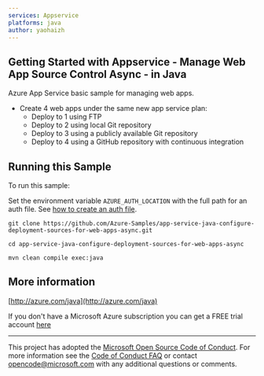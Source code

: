 ```yaml
---
services: Appservice
platforms: java
author: yaohaizh
---
```


## Getting Started with Appservice - Manage Web App Source Control Async - in Java ##


  Azure App Service basic sample for managing web apps.
   - Create 4 web apps under the same new app service plan:
     - Deploy to 1 using FTP
     - Deploy to 2 using local Git repository
     - Deploy to 3 using a publicly available Git repository
     - Deploy to 4 using a GitHub repository with continuous integration
 

## Running this Sample ##

To run this sample:

Set the environment variable `AZURE_AUTH_LOCATION` with the full path for an auth file. See [how to create an auth file](https://github.com/Azure/azure-libraries-for-java/blob/master/AUTH.md).

    git clone https://github.com/Azure-Samples/app-service-java-configure-deployment-sources-for-web-apps-async.git

    cd app-service-java-configure-deployment-sources-for-web-apps-async

    mvn clean compile exec:java

## More information ##

[http://azure.com/java](http://azure.com/java)

If you don't have a Microsoft Azure subscription you can get a FREE trial account [here](http://go.microsoft.com/fwlink/?LinkId=330212)

---

This project has adopted the [Microsoft Open Source Code of Conduct](https://opensource.microsoft.com/codeofconduct/). For more information see the [Code of Conduct FAQ](https://opensource.microsoft.com/codeofconduct/faq/) or contact [opencode@microsoft.com](mailto:opencode@microsoft.com) with any additional questions or comments.